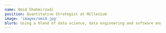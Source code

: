 ```yaml
---
name: Omid Shahmirzadi
position: Quantitative Strategist at Millenium
image: 'images/omid.jpg'
blurb: Using a blend of data science, data engineering and software engineering skills, Adrian delivered us products that are now of use to the team.
---
```

